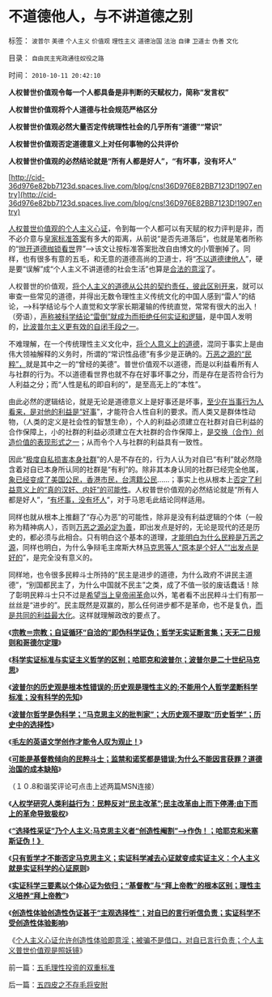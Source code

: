 # 不道德他人，与不讲道德之别

标签： `波普尔` `美德` `个人主义` `价值观` `理性主义` `道德治国` `法治` `自律` `卫道士` `伪善` `文化` 

目录： `自由民主宪政通往奴役之路`

时间： `2010-10-11 20:42:10`

**人权普世价值观令每一个人都具备是非判断的天赋权力，简称“发言权”**

**人权普世价值观将个人道德与社会规范严格区分**

**人权普世价值观必然大量否定传统理性社会的几乎所有“道德”“常识”**

**人权普世价值观否定道德意义上对任何事物的公共评价**

**人权普世价值观的必然结论就是“所有人都是好人”，“有坏事，没有坏人”**

[http://cid-36d976e82bb7123d.spaces.live.com/blog/cns!36D976E82BB7123D!1907.entry](http://cid-36d976e82bb7123d.spaces.live.com/blog/cns!36D976E82BB7123D!1907.entry)

[人权普世价值观的个人主义心证](../../../2010/10/9/个人主义就是实证科学的心证原则.md)，令到每一个人都可以有天赋的权力评判是非，而不必介意与[皇家标准答案](../../../2009/11/16/当绝对的真理标准失效后“真理越辩越明”？.md)有多大的距离，从前说“是否先进落后”，也就是笔者所称的“[抛开道德枷锁看世](http://darthvad.blog.163.com/blog/static/53399470201061492537131/)界”——>该文让按标准答案批改自由博文的小管删掉了。同样，也有很多有意的五毛，和无意的道德高尚的卫道士，将“[不以道德律他人](../../../2010/6/27/道德自省即为善，道德律人必为恶,道德标榜则为邪.md)”，硬是要“误解”成“个人主义不讲道德的社会生活”也算是[合法的意淫](../../../2010/10/10/个人主义心证允许创造性体验：意淫合法！.md)了。

人权普世的价值观，[将个人主义的道德从公共的契约责任，彼此区别开来](../../../2010/6/10/“人权学”是经济学与法学的共同根基.md)，就可以审查一些常见的道德，并得出无数令理性主义传统文化的中国人感到“雷人”的结论，——>科学结论与个人直觉和文学家长期灌输的传统直觉，常常有很大的出入！（旁语），[声称被科学结论“雷倒”就成为而拒绝任何实证和逻辑](../../../2009/4/2/大学无书：不准为“雷人”专家辩护！.md)，是中国人发明的，[比波普尔主义更有效的自闭手段之一](../../../2010/9/30/波普尔证伪，逻辑残缺人士的自闭长城.md)。

不难理解，在一个传统理性主义文化中，[将个人意义上的道德](../../../2009/3/11/信仰，个人世界观的基础断言；不是绝对的道德标准.md)，混同于事实上是由伟大领袖解释的义务时，所谓的“常识性品德”有多少是正确的。[万恶之源的“民粹”，](../../../2009/9/24/为什么说民粹就是极左.md)就是其中之一的“曾经的美德”。普世价值观不以道德，而是以利益看所有人与社群的行为。不以道德看世界也就不存在好事坏事之分，而是存在是否符合行为人利益之分；而“人性是私的即自利的”，是至高无上的“本性”。

由此必然的逻辑结论，就是无论是道德意义上是好事还是坏事，[至少在当事行为人看来，是对他的利益是“好事](../../../2009/9/24/人性本私必为善.md)”，才能符合人性自利的要求。而人类又是群体性动物，（人类的定义是社会性的智慧生命），个人的利益必须建立在社群对自已利益的合作保障上，小的社群的利益必须建立在大社群的合作保障上，[是交换（合作）创造价值的表现形式之一](../../../2009/6/8/愿世界各国互相理解、和平、合作、共荣.md)；从而令个人与社群的利益具有一致性。

因此“[极度自私损害本身社群](../../../2009/3/26/人性本私！无私与自私是同义词.md)”的人是不存在的，行为人认为对自已“有利”就必然隐含着对自已本身所认同的社群是“有利”的。除非其本身认同的社群已经完全他属，[象已经变成了美国公民，香港市民，台湾籍公民](../../../2009/6/1/港台海外资本代言人会为大陆人利益操心吗.md)……；事实上也从根本上[否定了利益意义上的“真的汉奸、内奸”的可能性](../../../2009/9/27/无私国际主义才需要打广告做推广.md)。人权普世价值观的必然结论就是“所有人都是好人”，“[有坏事，没有坏人](../../../2010/8/6/方唐案中荒唐的是方舟子.md)”，对于马恩毛此结论同样适用。

同样也就从根本上推翻了“存心为恶”的可能性，除非是没有利益逻辑的个体（一般称为精神病人），否则[万恶之源必定为善](../../../2009/5/5/万恶之源皆为善.md)，即出发点是好的，无论是现代的还是历史的，都必须与此相合。只有明白这个基本的道理，[才能明白为什么民粹是万恶之源](../../../2010/10/10/个人主义心证允许创造性体验：意淫合法！.md)，同样也明白，为什么争辩毛主席斯大林[马克思等人“原本是个好人”“出发点是好的](../../../2009/9/23/为马克思作无罪辩护.md)”，是完全没有意义的。

同样地，也令很多民粹斗士所持的“民主是进步的道德，为什么政府不讲民主道德”，“别国都民主了，为什么中国就不民主”之类，成了不值一驳的废话蠢话！除了彰明民粹斗士只不过是[希望当上皇帝闹革命](http://cid-36d976e82bb7123d.spaces.live.com/blog/cns!36D976E82BB7123D!921.entry)以外，笔者看不出民粹斗士们有那一丝丝是“进步的”。民主既然是双赢的，那么任何进步都不是革命，也不是复仇，[而是共同的利益最大化](http://darthvad.blog.163.com/blog/static/53399470201061493946107/)。这样就理解政改的要点了。

《[**宗教＝宗教；自证循环“自洽的”即伪科学证伪；哲学无实证断言集；天无二日规则和哥德尔定理**](../../../2010/10/6/有神论的宗教是哲学，无神论的哲学是宗教.md)》

《[**科学实证标准与实证主义哲学的区别；哈耶克和波普尔；波普尔是二十世纪马克思**](../../../2010/10/7/科学实证标准与实证主义哲学的区别.md)》

《[**波普尔的历史观是根本性错误的;历史观是理性主义的;不能用个人哲学垄断科学标准；没有科学的先知**](../../../2010/10/7/波普尔历史观是错误的，理性主义的；.md)》

《[**波普尔哲学是伪科学；“马克思主义的批判家”；大历史观不提取“历史哲学”；历史中的选择性**](../../../2010/10/7/波普尔哲学本身是伪科学;.md)》

《[**毛左的英语文学创作才能令人叹为观止！**](http://cid-36d976e82bb7123d.spaces.live.com/blog/cns!36D976E82BB7123D!1898.entry)》

《[**可能是基督教倾向的民粹斗士；监禁和诺奖都是错误;为什么不能因言获罪？道德治国的成本缺陷**](http://cid-36d976e82bb7123d.spaces.live.com/blog/cns!36D976E82BB7123D!1897.entry)》

（１０.8和谐奖评论可点击上述两篇MSN连接）

《[**人权学研究人类利益行为：民粹反对“民主改革”;民主改革由上而下停滞;由下而上的革命导致极权**](../../../2010/10/9/令波普尔主义者昏厥的“证伪”.md)》

《[**“选择性采证”乃个人主义;马克思主义者“创造性阉割”——>作伪！；哈耶克和米塞斯证伪！》**](../../../2010/10/9/波普尔批判的选择性采证和马克思的创造性伪证.md)

《[**只有哲学才不能否定马克思主义；实证科学减去心证就变成实证主义：个人主义就是实证科学的心证原则**](../../../2010/10/9/个人主义就是实证科学的心证原则.md)》

《[**实证科学三要素以个体心证为依归；“基督教”与“拜上帝教”的根本区别；理性主义培养“拜上帝教”**](http://hi.baidu.com/darthchn/blog/item/f35dc9ceedf69e32f8dc61c6.html)》

《[**创造性体验创造性伪证甚于“主观选择性”；对自已的言行听信负责；实证科学不受创造性体验影响**](../../../2010/10/10/“创造性伪证”哲学诡辩艺术.md)》

《[个人主义心证允许创造性体验即意淫；被骗不是借口，对自已言行负责；个人主义普世价值观是照妖镜](../../../2010/10/10/个人主义心证允许创造性体验：意淫合法！.md)》



前一篇：[五毛理性投资的双重标准](../../../2010/10/11/五毛理性投资的双重标准.md)

后一篇：[五四皮之不存毛将安附](../../../2010/10/11/五四皮之不存毛将安附.md)